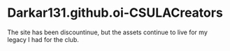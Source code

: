 # Darkar131.github.oi-CSULACreators


The site has been discountinue, but the assets continue to live for my legacy I had for the club.
